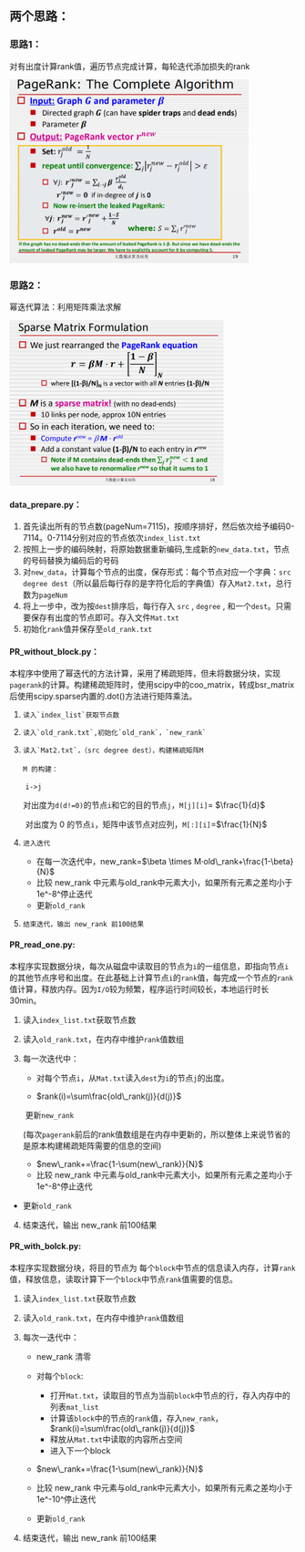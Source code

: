 ## 两个思路：

### 思路1：

对有出度计算rank值，遍历节点完成计算，每轮迭代添加损失的rank

<img src="ReadMe.assets/image-20200429151801769.png" alt="image-20200429151801769" style="zoom:50%;" />

### 思路2：

幂迭代算法：利用矩阵乘法求解

<img src="ReadMe.assets/image-20200429151654660.png" alt="image-20200429151654660" style="zoom:50%;" />

#### data_prepare.py：

1. 首先读出所有的节点数(pageNum=7115)，按顺序排好，然后依次给予编码0-7114。0-7114分别对应的节点依次`index_list.txt`
2. 按照上一步的编码映射，将原始数据重新编码,生成新的`new_data.txt`，节点的号码替换为编码后的号码
3. 对`new_data`，计算每个节点的出度，保存形式：每个节点对应一个字典：`src degree dest`（所以最后每行存的是字符化后的字典值）存入`Mat2.txt`，总行数为`pageNum`
4. 将上一步中，改为按`dest`排序后，每行存入  `src` , `degree` , 和一个`dest`。只需要保存有出度的节点即可。存入文件`Mat.txt`
5. 初始化`rank`值并保存至`old_rank.txt`

#### PR_without_block.py：

本程序中使用了幂迭代的方法计算，采用了稀疏矩阵，但未将数据分块，实现`pagerank`的计算。构建稀疏矩阵时，使用scipy中的coo_matrix，转成bsr_matrix后使用scipy.sparse内置的.dot()方法进行矩阵乘法。

   1.     读入`index_list`获取节点数

   2.     读入`old_rank.txt`,初始化`old_rank`，`new_rank`

   3.     读入`Mat2.txt`，（src degree dest），构建稀疏矩阵M

          M 的构建：

       ​			`i->j`

       ​		   对出度为`d(d!=0)`的节点`i`和它的目的节点`j`，`M[j][i]`= $\frac{1}{d}$

       ​		   对出度为 0 的节点`i`，矩阵中该节点对应列，`M[:][i]`=$\frac{1}{N}$

   4.     进入迭代

       + 在每一次迭代中，new_rank=$\beta \times M·old\_rank+\frac{1-\beta}{N}$
       + 比较 new_rank 中元素与old_rank中元素大小，如果所有元素之差均小于1e^-8^停止迭代
       +  更新`old_rank`
       
   5.     结束迭代，输出 new_rank 前100结果

#### PR_read_one.py:

本程序实现数据分块，每次从磁盘中读取目的节点为`i`的一组信息，即指向节点`i`的其他节点序号和出度。在此基础上计算节点`i`的`rank`值，每完成一个节点的`rank`值计算，释放内存。因为`I/O`较为频繁，程序运行时间较长，本地运行时长30min。

1.   读入`index_list.txt`获取节点数

2.   读入`old_rank.txt`，在内存中维护`rank`值数组

3.   每一次迭代中：

     + 对每个节点`i`，从`Mat.txt`读入`dest`为`i`的节点`j`的出度。

     + $rank(i)=\sum\frac{old\_rank(j)}{d(j)}$

     ​        更新`new_rank`

     ​        (每次`pagerank`前后的rank值数组是在内存中更新的，所以整体上来说节省的是原本构建稀疏矩阵需要的信息的空间)

     + $new\_rank+=\frac{1-\sum(new\_rank)}{N}$
     + 比较 new_rank 中元素与old_rank中元素大小，如果所有元素之差均小于1e^-8^停止迭代
+ 更新`old_rank`
  
4. 结束迭代，输出 new_rank 前100结果

#### PR_with_bolck.py:

本程序实现数据分块，将目的节点为  每个`block`中节点的信息读入内存，计算`rank`值，释放信息，读取计算下一个`block`中节点`rank`值需要的信息。

1.   读入`index_list.txt`获取节点数

2.   读入`old_rank.txt`，在内存中维护`rank`值数组

3.   每次一迭代中：

     + new_rank 清零

     + 对每个`block`:
       + 打开`Mat.txt`，读取目的节点为当前`block`中节点的行，存入内存中的列表`mat_list`
       + 计算该`block`中的节点的`rank`值，存入`new_rank`，$rank(i)=\sum\frac{old\_rank(j)}{d(j)}$
       + 释放从`Mat.txt`中读取的内容所占空间
       + 进入下一个block

     + $new\_rank+=\frac{1-\sum(new\_rank)}{N}$

     + 比较 new_rank 中元素与old_rank中元素大小，如果所有元素之差均小于1e^-10^停止迭代

     + 更新`old_rank`

4.   结束迭代，输出 new_rank 前100结果



   

